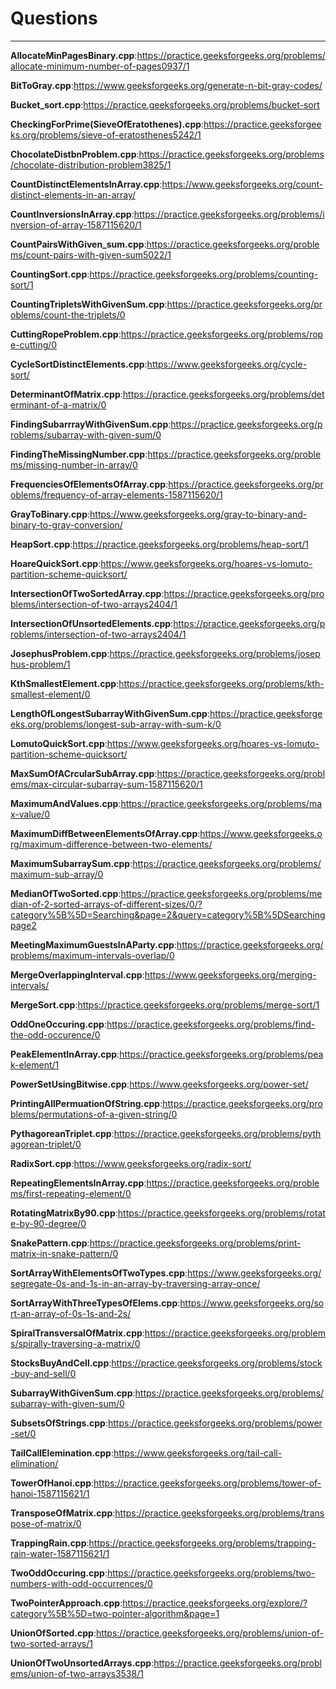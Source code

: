 # Questions
---

**AllocateMinPagesBinary.cpp**:https://practice.geeksforgeeks.org/problems/allocate-minimum-number-of-pages0937/1

**BitToGray.cpp**:https://www.geeksforgeeks.org/generate-n-bit-gray-codes/

**Bucket_sort.cpp**:https://practice.geeksforgeeks.org/problems/bucket-sort

**CheckingForPrime(SieveOfEratothenes).cpp**:https://practice.geeksforgeeks.org/problems/sieve-of-eratosthenes5242/1

**ChocolateDistbnProblem.cpp**:https://practice.geeksforgeeks.org/problems/chocolate-distribution-problem3825/1

**CountDistinctElementsInArray.cpp**:https://www.geeksforgeeks.org/count-distinct-elements-in-an-array/

**CountInversionsInArray.cpp**:https://practice.geeksforgeeks.org/problems/inversion-of-array-1587115620/1

**CountPairsWithGiven_sum.cpp**:https://practice.geeksforgeeks.org/problems/count-pairs-with-given-sum5022/1

**CountingSort.cpp**:https://practice.geeksforgeeks.org/problems/counting-sort/1

**CountingTripletsWithGivenSum.cpp**:https://practice.geeksforgeeks.org/problems/count-the-triplets/0

**CuttingRopeProblem.cpp**:https://practice.geeksforgeeks.org/problems/rope-cutting/0

**CycleSortDistinctElements.cpp**:https://www.geeksforgeeks.org/cycle-sort/

**DeterminantOfMatrix.cpp**:https://practice.geeksforgeeks.org/problems/determinant-of-a-matrix/0

**FindingSubarrrayWithGivenSum.cpp**:https://practice.geeksforgeeks.org/problems/subarray-with-given-sum/0

**FindingTheMissingNumber.cpp**:https://practice.geeksforgeeks.org/problems/missing-number-in-array/0

**FrequenciesOfElementsOfArray.cpp**:https://practice.geeksforgeeks.org/problems/frequency-of-array-elements-1587115620/1

**GrayToBinary.cpp**:https://www.geeksforgeeks.org/gray-to-binary-and-binary-to-gray-conversion/

**HeapSort.cpp**:https://practice.geeksforgeeks.org/problems/heap-sort/1

**HoareQuickSort.cpp**:https://www.geeksforgeeks.org/hoares-vs-lomuto-partition-scheme-quicksort/

**IntersectionOfTwoSortedArray.cpp**:https://practice.geeksforgeeks.org/problems/intersection-of-two-arrays2404/1

**IntersectionOfUnsortedElements.cpp**:https://practice.geeksforgeeks.org/problems/intersection-of-two-arrays2404/1

**JosephusProblem.cpp**:https://practice.geeksforgeeks.org/problems/josephus-problem/1

**KthSmallestElement.cpp**:https://practice.geeksforgeeks.org/problems/kth-smallest-element/0

**LengthOfLongestSubarrayWithGivenSum.cpp**:https://practice.geeksforgeeks.org/problems/longest-sub-array-with-sum-k/0

**LomutoQuickSort.cpp**:https://www.geeksforgeeks.org/hoares-vs-lomuto-partition-scheme-quicksort/

**MaxSumOfACrcularSubArray.cpp**:https://practice.geeksforgeeks.org/problems/max-circular-subarray-sum-1587115620/1

**MaximumAndValues.cpp**:https://practice.geeksforgeeks.org/problems/max-value/0

**MaximumDiffBetweenElementsOfArray.cpp**:https://www.geeksforgeeks.org/maximum-difference-between-two-elements/

**MaximumSubarraySum.cpp**:https://practice.geeksforgeeks.org/problems/maximum-sub-array/0

**MedianOfTwoSorted.cpp**:https://practice.geeksforgeeks.org/problems/median-of-2-sorted-arrays-of-different-sizes/0/?category%5B%5D=Searching&page=2&query=category%5B%5DSearchingpage2

**MeetingMaximumGuestsInAParty.cpp**:https://practice.geeksforgeeks.org/problems/maximum-intervals-overlap/0

**MergeOverlappingInterval.cpp**:https://www.geeksforgeeks.org/merging-intervals/

**MergeSort.cpp**:https://practice.geeksforgeeks.org/problems/merge-sort/1

**OddOneOccuring.cpp**:https://practice.geeksforgeeks.org/problems/find-the-odd-occurence/0

**PeakElementInArray.cpp**:https://practice.geeksforgeeks.org/problems/peak-element/1

**PowerSetUsingBitwise.cpp**:https://www.geeksforgeeks.org/power-set/

**PrintingAllPermuationOfString.cpp**:https://practice.geeksforgeeks.org/problems/permutations-of-a-given-string/0

**PythagoreanTriplet.cpp**:https://practice.geeksforgeeks.org/problems/pythagorean-triplet/0

**RadixSort.cpp**:https://www.geeksforgeeks.org/radix-sort/

**RepeatingElementsInArray.cpp**:https://practice.geeksforgeeks.org/problems/first-repeating-element/0

**RotatingMatrixBy90.cpp**:https://practice.geeksforgeeks.org/problems/rotate-by-90-degree/0

**SnakePattern.cpp**:https://practice.geeksforgeeks.org/problems/print-matrix-in-snake-pattern/0

**SortArrayWithElementsOfTwoTypes.cpp**:https://www.geeksforgeeks.org/segregate-0s-and-1s-in-an-array-by-traversing-array-once/

**SortArrayWithThreeTypesOfElems.cpp**:https://www.geeksforgeeks.org/sort-an-array-of-0s-1s-and-2s/

**SpiralTransversalOfMatrix.cpp**:https://practice.geeksforgeeks.org/problems/spirally-traversing-a-matrix/0

**StocksBuyAndCell.cpp**:https://practice.geeksforgeeks.org/problems/stock-buy-and-sell/0

**SubarrayWithGivenSum.cpp**:https://practice.geeksforgeeks.org/problems/subarray-with-given-sum/0

**SubsetsOfStrings.cpp**:https://practice.geeksforgeeks.org/problems/power-set/0

**TailCallElemination.cpp**:https://www.geeksforgeeks.org/tail-call-elimination/

**TowerOfHanoi.cpp**:https://practice.geeksforgeeks.org/problems/tower-of-hanoi-1587115621/1

**TransposeOfMatrix.cpp**:https://practice.geeksforgeeks.org/problems/transpose-of-matrix/0

**TrappingRain.cpp**:https://practice.geeksforgeeks.org/problems/trapping-rain-water-1587115621/1

**TwoOddOccuring.cpp**:https://practice.geeksforgeeks.org/problems/two-numbers-with-odd-occurrences/0

**TwoPointerApproach.cpp**:https://practice.geeksforgeeks.org/explore/?category%5B%5D=two-pointer-algorithm&page=1

**UnionOfSorted.cpp**:https://practice.geeksforgeeks.org/problems/union-of-two-sorted-arrays/1

**UnionOfTwoUnsortedArrays.cpp**:https://practice.geeksforgeeks.org/problems/union-of-two-arrays3538/1

  
